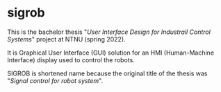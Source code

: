 # sigrob
This is the bachelor thesis "_User Interface Design for Industrail Control Systems_" project at NTNU (spring 2022). 

It is Graphical User Interface (GUI) solution for an HMI (Human-Machine Interface) display used to control the robots.

SIGROB is shortened name because the original title of the thesis was "_Signal control for robot system_". 